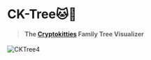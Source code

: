 # CK-Tree🐱🌲

> #### The [Cryptokitties](https://www.cryptokitties.co/) Family Tree Visualizer

![CKTree4](./src/assets/CKTree4.gif)
